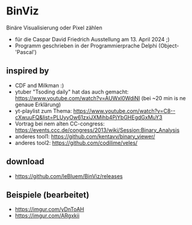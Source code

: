 # BinViz
Binäre Visualisierung oder Pixel zählen
 - für die Caspar David Friedrich Ausstellung am 13. April 2024 ;)
 - Programm geschrieben in der Programmierprache Delphi (Object-'Pascal')

## inspired by 
 - CDF and Milkman :)
 - ytuber "Tsoding daily" hat das auch gemacht: https://www.youtube.com/watch?v=AUWxl0WdiNI (bei ~20 min is ne genaue Erklärung)
 - yt-playlist zum Thema: https://www.youtube.com/watch?v=C8--cXwuuFQ&list=PLUyyOw61zxiJXMihb4PjYbGHEgdGxMuY3
 - Vortrag bei nem alten CC-congress: https://events.ccc.de/congress/2013/wiki/Session:Binary_Analysis
 - anderes tool1: https://github.com/kentavv/binary_viewer/
 - anderes tool2: https://github.com/codilime/veles/

## download
 - https://github.com/leBluem/BinViz/releases

## Beispiele (bearbeitet)
 - https://imgur.com/yDnToAH
 - https://imgur.com/ARgxkii
